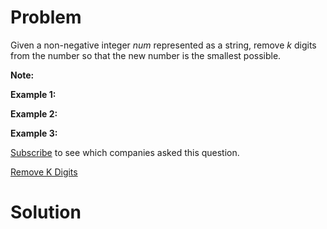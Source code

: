 
# Problem

Given a non-negative integer _num_ represented as a string, remove _k_ digits
from the number so that the new number is the smallest possible.

**Note:**  

**Example 1:**

**Example 2:**

**Example 3:**

[Subscribe](/subscribe/) to see which companies asked this question.



[Remove K Digits](https://leetcode.com/problems/remove-k-digits)

# Solution



